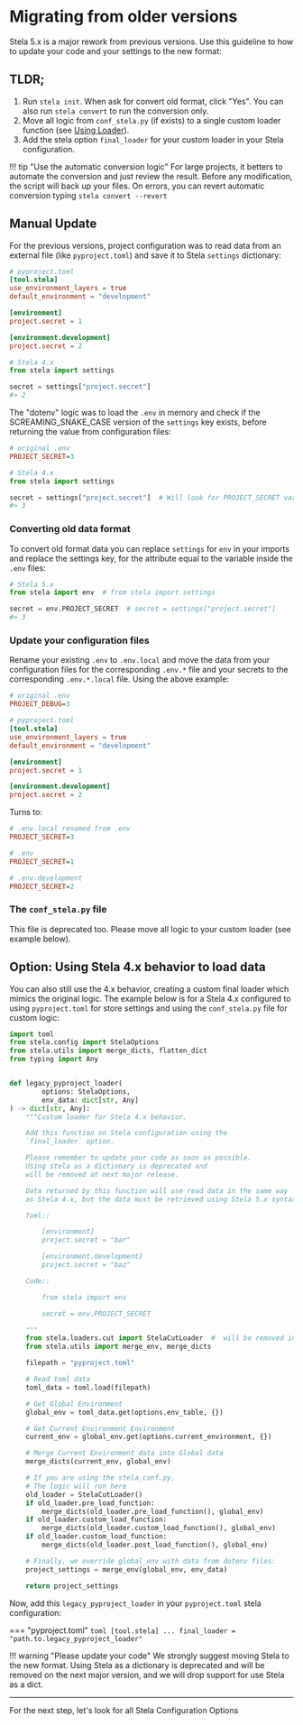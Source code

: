 # Migrating from older versions

Stela 5.x is a major rework from previous versions. Use this guideline to how to update your code and your settings to
the new format:

## TLDR;

1. Run `stela init`. When ask for convert old format, click "Yes". You can also run `stela convert` to run the
   conversion only.
2. Move all logic from `conf_stela.py` (if exists) to a single custom loader function (see [Using Loader](using_loader.md)).
3. Add the stela option `final_loader` for your custom loader in your Stela configuration.


!!! tip "Use the automatic conversion logic"
    For large projects, it betters to automate the conversion and just review the result.
    Before any modification, the script will back up your files.
    On errors, you can revert automatic conversion typing `stela convert --revert`

## Manual Update

For the previous versions, project configuration was to read data from an external file (like `pyproject.toml`) and save
it to Stela `settings` dictionary:

```toml
# pyproject.toml
[tool.stela]
use_environment_layers = true
default_environment = "development"

[environment]
project.secret = 1

[environment.development]
project.secret = 2
```

```python
# Stela 4.x
from stela import settings

secret = settings["project.secret"]
#> 2
```

The "dotenv" logic was to load the `.env` in memory and check if the SCREAMING_SNAKE_CASE version of the `settings` key
exists, before returning the value from configuration files:

```ini
# original .env
PROJECT_SECRET=3
```

```python
# Stela 4.x
from stela import settings

secret = settings["project.secret"]  # Will look for PROJECT_SECRET variable first
#> 3
```

### Converting old data format

To convert old format data you can replace `settings` for `env` in your imports and replace the settings key, for the
attribute equal to the variable inside the `.env` files:

```python
# Stela 5.x
from stela import env  # from stela import settings

secret = env.PROJECT_SECRET  # secret = settings["project.secret"]
#> 3
```

### Update your configuration files

Rename your existing `.env` to `.env.local` and move the data from your configuration files for the corresponding
`.env.*` file and your secrets to the corresponding `.env.*.local` file. Using the above example:

```ini
# original .env
PROJECT_DEBUG=3
```

```toml
# pyproject.toml
[tool.stela]
use_environment_layers = true
default_environment = "development"

[environment]
project.secret = 1

[environment.development]
project.secret = 2
```

Turns to:

```ini
# .env.local renamed from .env
PROJECT_SECRET=3
```

```ini
# .env
PROJECT_SECRET=1
```

```ini
# .env.development
PROJECT_SECRET=2
```

### The `conf_stela.py` file
This file is deprecated too. Please move all logic to your custom loader (see example below).

## Option: Using Stela 4.x behavior to load data

You can also still use the 4.x behavior, creating a custom final loader which mimics the original logic.
The example below is for a Stela 4.x configured to using `pyproject.toml` for store settings and using the
`conf_stela.py` file for custom logic:

```python
import toml
from stela.config import StelaOptions
from stela.utils import merge_dicts, flatten_dict
from typing import Any


def legacy_pyproject_loader(
        options: StelaOptions,
        env_data: dict[str, Any]
) -> dict[str, Any]:
    """Custom loader for Stela 4.x behavior.

    Add this function on Stela configuration using the
    `final_loader` option.

    Please remember to update your code as soon as possible.
    Using stela as a dictionary is deprecated and
    will be removed at next major release.

    Data returned by this function will use read data in the same way
    as Stela 4.x, but the data must be retrieved using Stela 5.x syntax.

    Toml::

        [environment]
        project.secret = "bar"

        [environment.development]
        project.secret = "baz"

    Code::

        from stela import env

        secret = env.PROJECT_SECRET

    """
    from stela.loaders.cut import StelaCutLoader  #  will be removed in Stela 6.0
    from stela.utils import merge_env, merge_dicts

    filepath = "pyproject.toml"

    # Read toml data
    toml_data = toml.load(filepath)

    # Get Global Environment
    global_env = toml_data.get(options.env_table, {})

    # Get Current Environment Environment
    current_env = global_env.get(options.current_environment, {})

    # Merge Current Environment data into Global data
    merge_dicts(current_env, global_env)

    # If you are using the stela_conf.py,
    # The logic will run here
    old_loader = StelaCutLoader()
    if old_loader.pre_load_function:
        merge_dicts(old_loader.pre_load_function(), global_env)
    if old_loader.custom_load_function:
        merge_dicts(old_loader.custom_load_function(), global_env)
    if old_loader.custom_load_function:
        merge_dicts(old_loader.post_load_function(), global_env)

    # Finally, we override global_env with data from dotenv files:
    project_settings = merge_env(global_env, env_data)

    return project_settings
```

Now, add this `legacy_pyproject_loader` in your `pyproject.toml` stela configuration:

=== "pyproject.toml"
    ```toml
    [tool.stela]
    ...
    final_loader = "path.to.legacy_pyproject_loader"
    ```

!!! warning "Please update your code"
    We strongly suggest moving Stela to the new format. Using Stela as a dictionary is deprecated and will be removed
    on the next major version, and we will drop support for use Stela as a dict.


---

For the next step, let's look for all Stela Configuration Options
